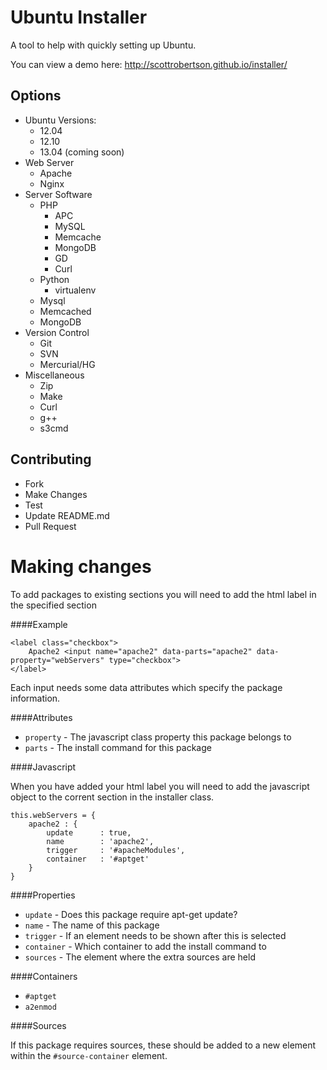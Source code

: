 Ubuntu Installer
=

A tool to help with quickly setting up Ubuntu.

You can view a demo here: http://scottrobertson.github.io/installer/

Options
-
- Ubuntu Versions:
  - 12.04
  - 12.10
  - 13.04 (coming soon)
- Web Server
  - Apache
  - Nginx
- Server Software
  - PHP
    - APC
    - MySQL
    - Memcache
    - MongoDB
    - GD
    - Curl
  - Python
    - virtualenv
  - Mysql
  - Memcached
  - MongoDB
- Version Control
  - Git
  - SVN
  - Mercurial/HG
- Miscellaneous
  - Zip
  - Make
  - Curl
  - g++
  - s3cmd

Contributing
-
- Fork
- Make Changes
- Test
- Update README.md
- Pull Request

Making changes
=
To add packages to existing sections you will need to add the html label in the specified section

####Example

    <label class="checkbox">
        Apache2 <input name="apache2" data-parts="apache2" data-property="webServers" type="checkbox">
    </label>

Each input needs some data attributes which specify the package information.

####Attributes

* `property` - The javascript class property this package belongs to
* `parts` - The install command for this package

####Javascript

When you have added your html label you will need to add the javascript object to the corrent section in the installer class.

    this.webServers = {
        apache2 : {
            update      : true,
            name        : 'apache2',
            trigger     : '#apacheModules',
            container   : '#aptget'
        }
    }

####Properties

* `update` - Does this package require apt-get update?
* `name` - The name of this package
* `trigger` - If an element needs to be shown after this is selected
* `container` - Which container to add the install command to
* `sources` - The element where the extra sources are held

####Containers

* `#aptget`
* `a2enmod`

####Sources

If this package requires sources, these should be added to a new element within the `#source-container` element.

